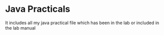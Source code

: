 # Java Practicals
 It includes all my java practical file which has been in the lab or included in the lab manual
